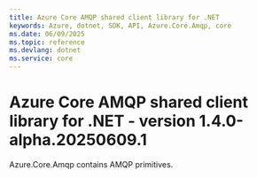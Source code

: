 ```yaml
---
title: Azure Core AMQP shared client library for .NET
keywords: Azure, dotnet, SDK, API, Azure.Core.Amqp, core
ms.date: 06/09/2025
ms.topic: reference
ms.devlang: dotnet
ms.service: core
---
```

# Azure Core AMQP shared client library for .NET - version 1.4.0-alpha.20250609.1 


Azure.Core.Amqp contains AMQP primitives. 

